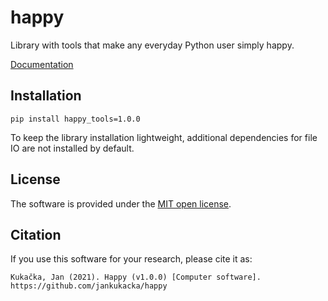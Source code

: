 # happy
Library with tools that make any everyday Python user simply happy.

[Documentation](https://github.com/jankukacka/happy/wiki/Documentation)


## Installation

```
pip install happy_tools=1.0.0
```

To keep the library installation lightweight, additional dependencies for file IO are not installed by default.

## License

The software is provided under the [MIT open license](LICENSE.txt).

## Citation
If you use this software for your research, please cite it as:
```
Kukačka, Jan (2021). Happy (v1.0.0) [Computer software]. https://github.com/jankukacka/happy
```
